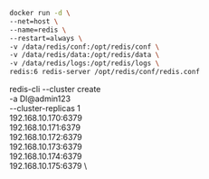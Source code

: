 

```sh
docker run -d \
--net=host \
--name=redis \
--restart=always \
-v /data/redis/conf:/opt/redis/conf \
-v /data/redis/data:/opt/redis/data \
-v /data/redis/logs:/opt/redis/logs \
redis:6 redis-server /opt/redis/conf/redis.conf
```


redis-cli --cluster create \
-a Dl@admin123 \
--cluster-replicas 1 \
192.168.10.170:6379 \
192.168.10.171:6379 \
192.168.10.172:6379 \
192.168.10.173:6379 \
192.168.10.174:6379 \
192.168.10.175:6379 \